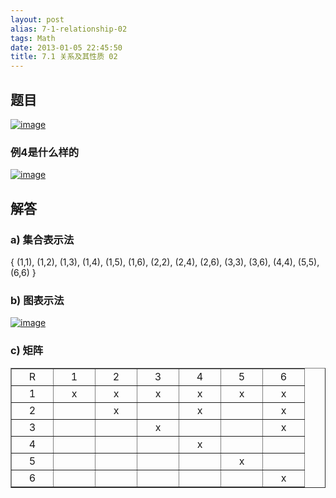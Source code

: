 ```yaml
---
layout: post
alias: 7-1-relationship-02
tags: Math
date: 2013-01-05 22:45:50
title: 7.1 关系及其性质 02
---
```


## 题目

[![image](http://freewind.me/wp-content/uploads/2013/01/image_thumb79.png "image")](http://freewind.me/wp-content/uploads/2013/01/image79.png)

### 例4是什么样的

[![image](http://freewind.me/wp-content/uploads/2013/01/image_thumb103.png "image")](http://freewind.me/wp-content/uploads/2013/01/image103.png)

## 解答

### a) 集合表示法

{ (1,1), (1,2), (1,3), (1,4), (1,5), (1,6), (2,2), (2,4), (2,6), (3,3), (3,6), (4,4), (5,5), (6,6)  }

### b) 图表示法

[![image](http://freewind.me/wp-content/uploads/2013/01/image_thumb104.png "image")](http://freewind.me/wp-content/uploads/2013/01/image104.png)

### c) 矩阵

<p>
<table border="1" cellspacing="0" cellpadding="2" width="350">
<tbody>
<tr>
<td valign="middle" width="50" align="center">R</td>
<td valign="middle" width="50" align="center">1</td>
<td valign="middle" width="50" align="center">2</td>
<td valign="middle" width="50" align="center">3</td>
<td valign="middle" width="50" align="center">4</td>
<td valign="middle" width="50" align="center">5</td>
<td valign="middle" width="50" align="center">6</td>
</tr>
<tr>
<td valign="middle" width="50" align="center">1</td>
<td valign="middle" width="50" align="center">x</td>
<td valign="middle" width="50" align="center">x</td>
<td valign="middle" width="50" align="center">x</td>
<td valign="middle" width="50" align="center">x</td>
<td valign="middle" width="50" align="center">x</td>
<td valign="middle" width="50" align="center">x</td>
</tr>
<tr>
<td valign="middle" width="50" align="center">2</td>
<td valign="middle" width="50" align="center">&nbsp;</td>
<td valign="middle" width="50" align="center">x</td>
<td valign="middle" width="50" align="center">&nbsp;</td>
<td valign="middle" width="50" align="center">x</td>
<td valign="middle" width="50" align="center">&nbsp;</td>
<td valign="middle" width="50" align="center">x</td>
</tr>
<tr>
<td valign="middle" width="50" align="center">3</td>
<td valign="middle" width="50" align="center">&nbsp;</td>
<td valign="middle" width="50" align="center">&nbsp;</td>
<td valign="middle" width="50" align="center">x</td>
<td valign="middle" width="50" align="center">&nbsp;</td>
<td valign="middle" width="50" align="center">&nbsp;</td>
<td valign="middle" width="50" align="center">x</td>
</tr>
<tr>
<td valign="middle" width="50" align="center">4</td>
<td valign="middle" width="50" align="center">&nbsp;</td>
<td valign="middle" width="50" align="center">&nbsp;</td>
<td valign="middle" width="50" align="center">&nbsp;</td>
<td valign="middle" width="50" align="center">x</td>
<td valign="middle" width="50" align="center">&nbsp;</td>
<td valign="middle" width="50" align="center">&nbsp;</td>
</tr>
<tr>
<td valign="middle" width="50" align="center">5</td>
<td valign="middle" width="50" align="center">&nbsp;</td>
<td valign="middle" width="50" align="center">&nbsp;</td>
<td valign="middle" width="50" align="center">&nbsp;</td>
<td valign="middle" width="50" align="center">&nbsp;</td>
<td valign="middle" width="50" align="center">x</td>
<td valign="middle" width="50" align="center">&nbsp;</td>
</tr>
<tr>
<td valign="middle" width="50" align="center">6</td>
<td valign="middle" width="50" align="center">&nbsp;</td>
<td valign="middle" width="50" align="center">&nbsp;</td>
<td valign="middle" width="50" align="center">&nbsp;</td>
<td valign="middle" width="50" align="center">&nbsp;</td>
<td valign="middle" width="50" align="center">&nbsp;</td>
<td valign="middle" width="50" align="center">x</td>
</tr>
</tbody>
</table>
